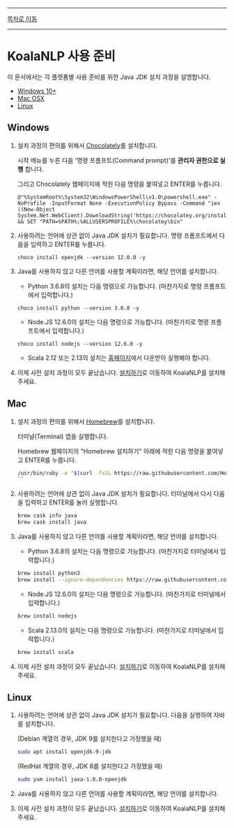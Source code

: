 --------

[목차로 이동](./index.md)

--------

# KoalaNLP 사용 준비

이 문서에서는 각 플랫폼별 사용 준비를 위한 Java JDK 설치 과정을 설명합니다.


- [Windows 10+](#Windows)
- [Mac OSX](#Mac)
- [Linux](#Linux)

## Windows

1. 설치 과정의 편의를 위해서 [Chocolately](https://chocolatey.org/install)를 설치합니다. 

   시작 메뉴를 누른 다음 '명령 프롬프트(Command prompt)'를 __관리자 권한으로 실행__ 합니다.
   
   그리고 Chocolately 웹페이지에 적힌 다음 명령을 붙여넣고 ENTER를 누릅니다.
   
   ```commandline
   @"%SystemRoot%\System32\WindowsPowerShell\v1.0\powershell.exe" -NoProfile -InputFormat None -ExecutionPolicy Bypass -Command "iex ((New-Object System.Net.WebClient).DownloadString('https://chocolatey.org/install.ps1'))" && SET "PATH=%PATH%;%ALLUSERSPROFILE%\chocolatey\bin"
   ```

2. 사용하려는 언어에 상관 없이 Java JDK 설치가 필요합니다. 명령 프롬프트에서 다음을 입력하고 ENTER를 누릅니다.

   ```commandline
   choco install openjdk --version 12.0.0 -y
   ```
   
3. Java를 사용하지 않고 다른 언어를 사용할 계획이라면, 해당 언어를 설치합니다.

    * Python 3.6.8의 설치는 다음 명령으로 가능합니다. (마찬가지로 명령 프롬프트에서 입력합니다.)
    
    ```commandline
    choco install python --version 3.6.8 -y
    ```
    
    * Node.JS 12.6.0의 설치는 다음 명령으로 가능합니다. (마찬가지로 명령 프롬프트에서 입력합니다.)
    
    ```commandline
    choco install nodejs --version 12.6.0 -y
    ```
    
    * Scala 2.12 또는 2.13의 설치는 [홈페이지](http://scala-lang.org)에서 다운받아 실행해야 합니다.

4. 이제 사전 설치 과정이 모두 끝났습니다. [설치하기](./installation.md)로 이동하여 KoalaNLP를 설치해주세요. 

## Mac

1. 설치 과정의 편의를 위해서 [Homebrew](https://brew.sh/index_ko)를 설치합니다. 

   터미널(Terminal) 앱을 실행합니다.
   
   Homebrew 웹페이지의 "Homebrew 설치하기" 아래에 적힌 다음 명령을 붙여넣고 ENTER를 누릅니다.

    ```bash
    /usr/bin/ruby -e "$(curl -fsSL https://raw.githubusercontent.com/Homebrew/install/master/install)"
    ``   

2. 사용하려는 언어에 상관 없이 Java JDK 설치가 필요합니다. 터미널에서 다시 다음을 입력하고 ENTER를 눌러 실행합니다.

    ```bash
    brew cask info java
    brew cask install java
    ```
    
3. Java를 사용하지 않고 다른 언어를 사용할 계획이라면, 해당 언어를 설치합니다.

    * Python 3.6.8의 설치는 다음 명령으로 가능합니다. (마찬가지로 터미널에서 입력합니다.)
    
    ```bash
    brew install python3
    brew install --ignore-dependencies https://raw.githubusercontent.com/Homebrew/homebrew-core/f2a764ef944b1080be64bd88dca9a1d80130c558/Formula/python.rb --ignore-dependencies
    ```
    
    * Node.JS 12.6.0의 설치는 다음 명령으로 가능합니다. (마찬가지로 터미널에서 입력합니다.)
    
    ```bash
    brew install nodejs
    ```
    
    * Scala 2.13.0의 설치는 다음 명령으로 가능합니다. (마찬가지로 터미널에서 입력합니다.)
    
    ```bash
    brew install scala
    ```

4. 이제 사전 설치 과정이 모두 끝났습니다. [설치하기](./installation.md)로 이동하여 KoalaNLP를 설치해주세요.

## Linux

1. 사용하려는 언어에 상관 없이 Java JDK 설치가 필요합니다. 다음을 실행하여 자바를 설치합니다.

   (Debian 계열의 경우, JDK 9를 설치한다고 가정했을 때)
   ```bash
   sudo apt install openjdk-9-jdk
   ```
   
   (RedHat 계열의 경우, JDK 8를 설치한다고 가정했을 때)
   ```bash
   sudo yum install java-1.8.0-openjdk
   ```
   
2. Java를 사용하지 않고 다른 언어를 사용할 계획이라면, 해당 언어를 설치합니다.

3. 이제 사전 설치 과정이 모두 끝났습니다. [설치하기](./installation.md)로 이동하여 KoalaNLP를 설치해주세요.
